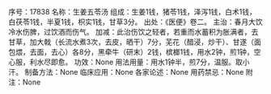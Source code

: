 序号：17838
名称：生姜五苓汤
组成：生姜1钱，猪苓1钱，泽泻1钱，白术1钱，白茯苓1钱，半夏1钱，枳实1钱，甘草3分。
出处：《医便》卷二。
主治：春月大饮冷水伤脾，过饮酒而伤气。
加减：此治伤饮之轻者，若重而水蓄积为胀满者，去甘草，加大戟（长流水煮3次，去皮，晒干）7分，芜花（醋浸，炒干）、甘遂（面包煨，去面，去心）各8分，黑牵牛（研末）2钱，槟榔1钱，用水2钟，煎1钟，空心服，利水尽即愈。
功效：None
用法用量：用水1钟半，煎7分，温服。取小汗。
制备方法：None
临床应用：None
各家论述：None
用药禁忌：None
附注：None

